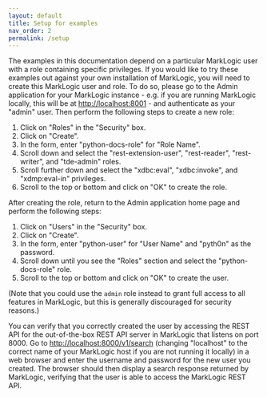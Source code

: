 ```yaml
---
layout: default
title: Setup for examples
nav_order: 2
permalink: /setup
---
```


The examples in this documentation depend on a particular MarkLogic user with a role containing specific privileges. 
If you would like to try these examples out against your own installation of MarkLogic, you will need to create this 
MarkLogic user and role. To do so, please go to the Admin application for your MarkLogic instance - e.g. if you are 
running MarkLogic locally, this will be at <http://localhost:8001> - and authenticate as your "admin" user. 
Then perform the following steps to create a new role:

1. Click on "Roles" in the "Security" box. 
2. Click on "Create".
3. In the form, enter "python-docs-role" for "Role Name".
4. Scroll down and select the "rest-extension-user", "rest-reader", "rest-writer", and "tde-admin" roles.
5. Scroll further down and select the "xdbc:eval", "xdbc:invoke", and "xdmp:eval-in" privileges.
6. Scroll to the top or bottom and click on "OK" to create the role.

After creating the role, return to the Admin application home page and perform the following steps:

1. Click on "Users" in the "Security" box.
2. Click on "Create".
3. In the form, enter "python-user" for "User Name" and "pyth0n" as the password. 
4. Scroll down until you see the "Roles" section and select the "python-docs-role" role. 
5. Scroll to the top or bottom and click on "OK" to create the user.

(Note that you could use the `admin` role instead to grant full access to all features in MarkLogic, but this is 
generally discouraged for security reasons.)

You can verify that you correctly created the user by accessing the REST API for the out-of-the-box REST API 
server in MarkLogic that listens on port 8000. Go to <http://localhost:8000/v1/search> (changing "localhost" to 
the correct name of your MarkLogic host if you are not running it locally) in a web browser and enter the 
username and password for the new user you created. The browser should then display a search response returned by 
MarkLogic, verifying that the user is able to access the MarkLogic REST API.
